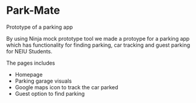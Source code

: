 # Park-Mate
Prototype of a parking app

By using Ninja mock prototype tool we made a protoype for a parking app which has functionality for finding parking, car tracking and guest parking for NEIU Students.

The pages includes
* Homepage
* Parking garage visuals
* Google maps icon to track the car parked
* Guest option to find parking 
